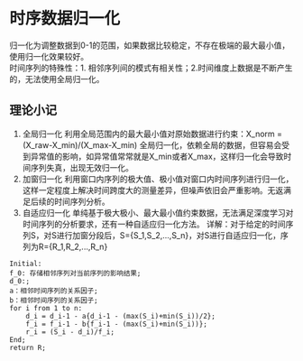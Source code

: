# 时序数据归一化
归一化为调整数据到0-1的范围，如果数据比较稳定，不存在极端的最大最小值，使用归一化效果较好。  
时间序列的特殊性：1. 相邻序列间的模式有相关性；2.时间维度上数据是不断产生的，无法使用全局归一化。

## 理论小记
1. 全局归一化
   利用全局范围内的最大最小值对原始数据进行约束：X_norm = (X_raw-X_min)/(X_max-X_min)
   全局归一化，依赖全局的数据，但容易会受到异常值的影响，如异常值常常就是X_min或者X_max，这样归一化会导致时间序列失真，出现无效归一化。
1. 加窗归一化
   利用窗口内序列的极大值、极小值对窗口内时间序列进行归一化，这样一定程度上解决时间跨度大的测量差异，但噪声依旧会严重影响。无返满足后续的时间序列分析。
1. 自适应归一化
   单纯基于极大极小、最大最小值约束数据，无法满足深度学习对时间序列的分析要求，还有一种自适应归一化方法。
详解：对于给定的时间序列S，对S进行加窗分段后，S={S_1,S_2,...,S_n}，对S进行自适应归一化，序列为R={R_1,R_2,...,R_n}
```
Initial: 
f_0: 存储相邻序列对当前序列的影响结果; 
d_0:; 
a：相邻时间序列的关系因子; 
b：相邻时间序列的关系因子;
for i from 1 to n:
    d_i = d_i-1 - a{d_i-1 - (max(S_i)+min(S_i))/2};
    f_i = f_i-1 - b{f_i-1 - (max(S_i)+min(S_i))};
    r_i = (S_i - d_i)/f_i;
End;
return R;
```
